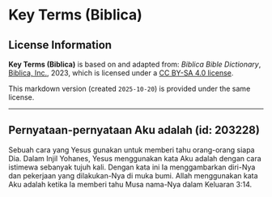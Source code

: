 # Key Terms (Biblica)

## License Information

**Key Terms (Biblica)** is based on and adapted from: _Biblica Bible Dictionary_, [Biblica, Inc.](https://www.biblica.com/), 2023, which is licensed under a [CC BY-SA 4.0 license](https://creativecommons.org/licenses/by-sa/4.0/legalcode.en).

This markdown version (created `2025-10-20`) is provided under the same license.



--------------------------------

## Pernyataan-pernyataan Aku adalah (id: 203228)

Sebuah cara yang Yesus gunakan untuk memberi tahu orang\-orang siapa Dia. Dalam Injil Yohanes, Yesus menggunakan kata Aku adalah dengan cara istimewa sebanyak tujuh kali. Dengan kata ini Ia menggambarkan diri\-Nya dan pekerjaan yang dilakukan\-Nya di muka bumi. Allah menggunakan kata Aku adalah ketika Ia memberi tahu Musa nama\-Nya dalam Keluaran 3:14\.


